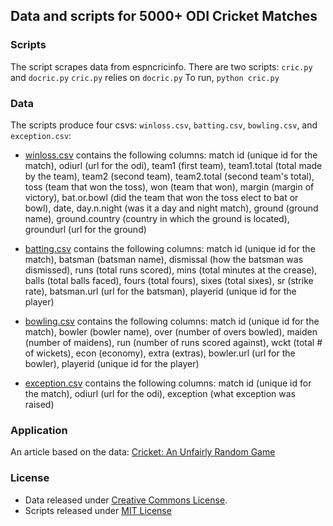 ## Data and scripts for 5000+ ODI Cricket Matches

### Scripts

The script scrapes data from espncricinfo. 
There are two scripts: `cric.py` and `docric.py` 
`cric.py` relies on `docric.py`
To run, <code>python cric.py</code>

### Data

The scripts produce four csvs: `winloss.csv`, `batting.csv`, `bowling.csv`, and `exception.csv`:

* [winloss.csv](https://raw.githubusercontent.com/soodoku/get-cricket-data/master/data/winloss.csv) contains the following columns: match id (unique id for the match), odiurl (url for the odi), team1 (first team), team1.total (total made by the team), team2 (second team), team2.total (second team's total), toss (team that won the toss), won (team that won), margin (margin of victory), bat.or.bowl (did the team that won the toss elect to bat or bowl), date, day.n.night (was it a day and night match), ground (ground name), ground.country (country in which the ground is located), groundurl (url for the ground)

* [batting.csv](https://raw.githubusercontent.com/soodoku/get-cricket-data/master/data/batting.csv) contains the following columns: match id (unique id for the match), batsman (batsman name), dismissal (how the batsman was dismissed), runs (total runs scored), mins (total minutes at the crease), balls (total balls faced), fours (total fours), sixes (total sixes), sr (strike rate), batsman.url (url for the batsman), playerid (unique id for the player)

* [bowling.csv](https://raw.githubusercontent.com/soodoku/get-cricket-data/master/data/bowling.csv) contains the following columns: match id (unique id for the match), bowler (bowler name), over (number of overs bowled), maiden (number of maidens), run (number of runs scored against), wckt (total # of wickets), econ (economy), extra (extras), bowler.url (url for the bowler), playerid  (unique id for the player)

* [exception.csv](https://github.com/soodoku/get-cricket-data/blob/master/data/exception.csv) contains the following columns: match id (unique id for the match), odiurl (url for the odi), exception (what exception was raised)

### Application

An article based on the data: [Cricket: An Unfairly Random Game](http://gbytes.gsood.com/2011/05/07/cricket-an-unfairly-random-game/)

### License

* Data released under [Creative Commons License](https://github.com/soodoku/ODI-Cricket-Match-Data/blob/master/License%20For%20Data.html).
* Scripts released under [MIT License](https://github.com/soodoku/ODI-Cricket-Match-Data/blob/master/LICENSE%20FOR%20SCRIPTS)

